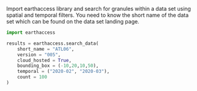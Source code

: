 Import earthaccess library and search for granules within a data set using spatial and temporal filters. You need to know the short name of the data set which can be found on the data set landing page.

```py
import earthaccess

results = earthaccess.search_data(
    short_name = "ATL06",
    version = "005",
    cloud_hosted = True, 
    bounding_box = (-10,20,10,50),
    temporal = ("2020-02", "2020-03"),
    count = 100
)
```

